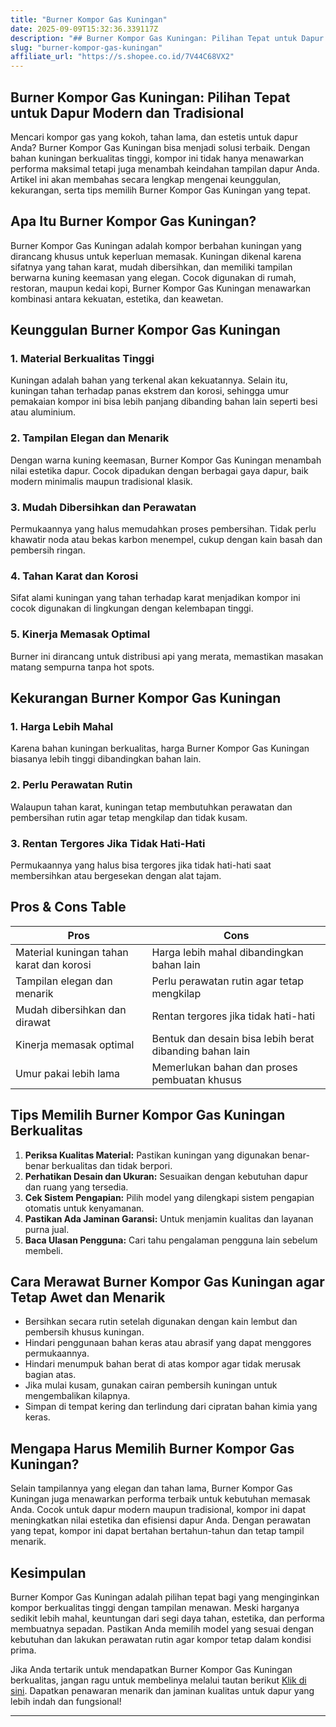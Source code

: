 ```yaml
---
title: "Burner Kompor Gas Kuningan"
date: 2025-09-09T15:32:36.339117Z
description: "## Burner Kompor Gas Kuningan: Pilihan Tepat untuk Dapur Modern dan Tradisional..."
slug: "burner-kompor-gas-kuningan"
affiliate_url: "https://s.shopee.co.id/7V44C68VX2"
---
```

## Burner Kompor Gas Kuningan: Pilihan Tepat untuk Dapur Modern dan Tradisional

Mencari kompor gas yang kokoh, tahan lama, dan estetis untuk dapur Anda? Burner Kompor Gas Kuningan bisa menjadi solusi terbaik. Dengan bahan kuningan berkualitas tinggi, kompor ini tidak hanya menawarkan performa maksimal tetapi juga menambah keindahan tampilan dapur Anda. Artikel ini akan membahas secara lengkap mengenai keunggulan, kekurangan, serta tips memilih Burner Kompor Gas Kuningan yang tepat.

## Apa Itu Burner Kompor Gas Kuningan?

Burner Kompor Gas Kuningan adalah kompor berbahan kuningan yang dirancang khusus untuk keperluan memasak. Kuningan dikenal karena sifatnya yang tahan karat, mudah dibersihkan, dan memiliki tampilan berwarna kuning keemasan yang elegan. Cocok digunakan di rumah, restoran, maupun kedai kopi, Burner Kompor Gas Kuningan menawarkan kombinasi antara kekuatan, estetika, dan keawetan.

## Keunggulan Burner Kompor Gas Kuningan

### 1. Material Berkualitas Tinggi

Kuningan adalah bahan yang terkenal akan kekuatannya. Selain itu, kuningan tahan terhadap panas ekstrem dan korosi, sehingga umur pemakaian kompor ini bisa lebih panjang dibanding bahan lain seperti besi atau aluminium.

### 2. Tampilan Elegan dan Menarik

Dengan warna kuning keemasan, Burner Kompor Gas Kuningan menambah nilai estetika dapur. Cocok dipadukan dengan berbagai gaya dapur, baik modern minimalis maupun tradisional klasik.

### 3. Mudah Dibersihkan dan Perawatan

Permukaannya yang halus memudahkan proses pembersihan. Tidak perlu khawatir noda atau bekas karbon menempel, cukup dengan kain basah dan pembersih ringan.

### 4. Tahan Karat dan Korosi

Sifat alami kuningan yang tahan terhadap karat menjadikan kompor ini cocok digunakan di lingkungan dengan kelembapan tinggi.

### 5. Kinerja Memasak Optimal

Burner ini dirancang untuk distribusi api yang merata, memastikan masakan matang sempurna tanpa hot spots.

## Kekurangan Burner Kompor Gas Kuningan

### 1. Harga Lebih Mahal

Karena bahan kuningan berkualitas, harga Burner Kompor Gas Kuningan biasanya lebih tinggi dibandingkan bahan lain.

### 2. Perlu Perawatan Rutin

Walaupun tahan karat, kuningan tetap membutuhkan perawatan dan pembersihan rutin agar tetap mengkilap dan tidak kusam.

### 3. Rentan Tergores Jika Tidak Hati-Hati

Permukaannya yang halus bisa tergores jika tidak hati-hati saat membersihkan atau bergesekan dengan alat tajam.

## Pros & Cons Table

| Pros                                           | Cons                                                      |
|------------------------------------------------|------------------------------------------------------------|
| Material kuningan tahan karat dan korosi     | Harga lebih mahal dibandingkan bahan lain                |
| Tampilan elegan dan menarik                   | Perlu perawatan rutin agar tetap mengkilap               |
| Mudah dibersihkan dan dirawat                | Rentan tergores jika tidak hati-hati                     |
| Kinerja memasak optimal                       | Bentuk dan desain bisa lebih berat dibanding bahan lain  |
| Umur pakai lebih lama                        | Memerlukan bahan dan proses pembuatan khusus             |

## Tips Memilih Burner Kompor Gas Kuningan Berkualitas

1. **Periksa Kualitas Material:** Pastikan kuningan yang digunakan benar-benar berkualitas dan tidak berpori.
2. **Perhatikan Desain dan Ukuran:** Sesuaikan dengan kebutuhan dapur dan ruang yang tersedia.
3. **Cek Sistem Pengapian:** Pilih model yang dilengkapi sistem pengapian otomatis untuk kenyamanan.
4. **Pastikan Ada Jaminan Garansi:** Untuk menjamin kualitas dan layanan purna jual.
5. **Baca Ulasan Pengguna:** Cari tahu pengalaman pengguna lain sebelum membeli.

## Cara Merawat Burner Kompor Gas Kuningan agar Tetap Awet dan Menarik

- Bersihkan secara rutin setelah digunakan dengan kain lembut dan pembersih khusus kuningan.
- Hindari penggunaan bahan keras atau abrasif yang dapat menggores permukaannya.
- Hindari menumpuk bahan berat di atas kompor agar tidak merusak bagian atas.
- Jika mulai kusam, gunakan cairan pembersih kuningan untuk mengembalikan kilapnya.
- Simpan di tempat kering dan terlindung dari cipratan bahan kimia yang keras.

## Mengapa Harus Memilih Burner Kompor Gas Kuningan?

Selain tampilannya yang elegan dan tahan lama, Burner Kompor Gas Kuningan juga menawarkan performa terbaik untuk kebutuhan memasak Anda. Cocok untuk dapur modern maupun tradisional, kompor ini dapat meningkatkan nilai estetika dan efisiensi dapur Anda. Dengan perawatan yang tepat, kompor ini dapat bertahan bertahun-tahun dan tetap tampil menarik.

## Kesimpulan

Burner Kompor Gas Kuningan adalah pilihan tepat bagi yang menginginkan kompor berkualitas tinggi dengan tampilan menawan. Meski harganya sedikit lebih mahal, keuntungan dari segi daya tahan, estetika, dan performa membuatnya sepadan. Pastikan Anda memilih model yang sesuai dengan kebutuhan dan lakukan perawatan rutin agar kompor tetap dalam kondisi prima.

Jika Anda tertarik untuk mendapatkan Burner Kompor Gas Kuningan berkualitas, jangan ragu untuk membelinya melalui tautan berikut [Klik di sini](https://s.shopee.co.id/7V44C68VX2). Dapatkan penawaran menarik dan jaminan kualitas untuk dapur yang lebih indah dan fungsional!

---